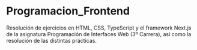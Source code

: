 # Programacion_Frontend

Resolución de ejercicios en HTML, CSS, TypeScript y el framework Next.js de la asignatura Programación de Interfaces Web (3º Carrera), así como la resolución de las distintas prácticas.
#
